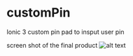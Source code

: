 # customPin
Ionic 3 custom pin pad to insput user pin

screen shot of the final product
![alt text](https://github.com/pankajbhandari08/customPin/blob/master/localhost_8100_(iPhone%208).png)
